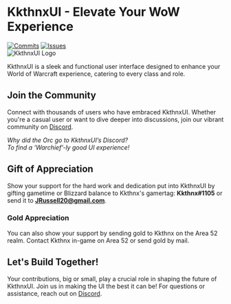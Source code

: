 # KkthnxUI - Elevate Your WoW Experience

[![Commits](https://img.shields.io/github/last-commit/Kkthnx-WoW/KkthnxUI/master)](https://github.com/Kkthnx-WoW/KkthnxUI/commits/master) [![Issues](https://img.shields.io/github/issues/Kkthnx-Wow/KkthnxUI)](https://github.com/Kkthnx-Wow/KkthnxUI/issues)   
![KkthnxUI Logo](https://user-images.githubusercontent.com/1692977/31845157-13107948-b5cc-11e7-926d-67e669b8ca69.png)   

KkthnxUI is a sleek and functional user interface designed to enhance your World of Warcraft experience, catering to every class and role.

## Join the Community
Connect with thousands of users who have embraced KkthnxUI. Whether you're a casual user or want to dive deeper into discussions, join our vibrant community on [Discord](https://discord.gg/Rc9wcK9cAB).

*Why did the Orc go to KkthnxUI’s Discord?  
To find a ‘Warchief’-ly good UI experience!*

## Gift of Appreciation
Show your support for the hard work and dedication put into KkthnxUI by gifting gametime or Blizzard balance to Kkthnx's gamertag: **Kkthnx#1105** or send it to **JRussell20@gmail.com**.

### Gold Appreciation
You can also show your support by sending gold to Kkthnx on the Area 52 realm.
Contact Kkthnx in-game on Area 52 or send gold by mail.

## Let's Build Together!
Your contributions, big or small, play a crucial role in shaping the future of KkthnxUI. Join us in making the UI the best it can be! For questions or assistance, reach out on [Discord](https://discord.gg/Rc9wcK9cAB).
